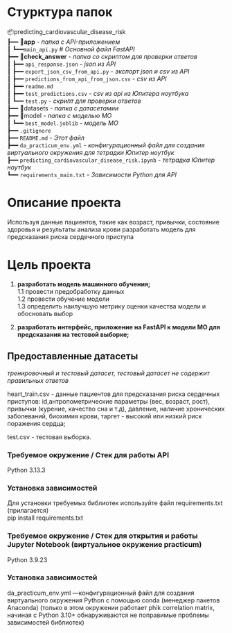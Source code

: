 # Стурктура папок
📦predicting_cardiovascular_disease_risk<br>
┣━━ 📂**app**   - *папка c API-приложением*<br> 
┃     ┗━━`main_api.py`   # *Основной файл FastAPI*<br> 
┣━━ 📂**check_answer**      - *папка со скриптом для проверки ответов*<br>
┃   ┣━━ `api_response.json`  - *json из API*<br>
┃   ┣━━ `export_json_csv_from_api.py`  - *экспорт json и csv из API*<br>
┃   ┣━━ `predictions_from_api_from_json.csv`  - *csv из API*<br>
┃   ┣━━ `readme.md`  <br>
┃   ┣━━ `test_predictions.csv`  - *csv из api из Юпитера ноутбука*<br>
┃   ┗━━ `test.py` - *скрипт для проверки ответов*<br>
┣━━ 📂datasets - *папка с датасетамии*<br>
┣━━ 📂model           - *папка с моделью МО*<br>
┃   ┗━━ `best_model.joblib` - *модель МО*<br>
┣━━ `.gitignore`<br>
┣━━ `README.md`          - *Этот файл*<br>
┣━━ `da_practicum_env.yml` - *конфигурационный файл для создания виртуального окружения для тетрадки Юпитер ноутбук*<br>
┣━━ `predicting_cardiovascular_disease_risk.ipynb` - *тетрадка Юпитер ноутбук*<br>
┗━━ `requirements_main.txt`    - *Зависимости Python для API*<br>

# Описание проекта
Используя данные пациентов, такие как возраст, привычки, состояние здоровья и результаты анализа крови разработать модель для предсказания риска сердечного приступа <br> 

# Цель проекта
1. **разработать модель машинного обучения;** <br>
1.1 провести предобработку данных <br>
1.2 провести обучение модели <br>
1.3 определить наилучшую метрику оценки качества модели и обосновать выбор<br>

2. **разработать интерфейс, приложение на FastAPI к модели МО для предсказания на тестовой выборке;**<br>


## Предоставленные датасеты
*тренировочный и тестовый датасет, тестовый датасет не содержит правильных ответов* <br>

heart_train.csv - данные пациентов для предсказания риска сердечных приступов: id,антропометрические параметры (вес, возраст, рост), привычки (курение, качество сна и т.д), давление, наличие хронических заболеваний, биохимия крови, таргет - высокий или низкий риск поражения сердца; </b>

test.csv - тестовая выборка. </b>

### Требуемое окружение / Стек для работы API
Python 3.13.3
### Установка зависимостей
Для установки требуемых библиотек используйте файл requirements.txt (прилагается)<br>
pip install requirements.txt

### Требуемое окружение / Стек для открытия и работы Jupyter Notebook (виртуальное окружение practicum)
Python 3.9.23
### Установка зависимостей
da_practicum_env.yml —конфигурационный файл для создания виртуального окружения Python с помощью conda (менеджер пакетов Anaconda)
(только в этом окружении работает phik correlation matrix, начиная с Python 3.10+ обнаруживаются не поправимые проблемы зависимостей библиотек)